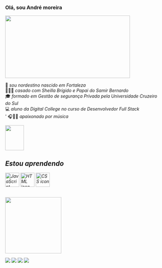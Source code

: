 ### Olá, sou André moreira

<div>
<p>

<img src="https://image.shutterstock.com/image-illustration/programming-code-abstract-technology-background-600w-1292327320.jpg"  height="200" width=" 400" align="center"/> <br>

</div>

🌅 <i> sou nordestino nascido em Fortaleza </i> <br> 
👨‍👩‍👦 <i>casado com Sheilla Brígido e Papai do Samir Bernardo</i> <br> 
🎓 <i>formado em Gestão de segurança Privada pela Universidade Cruzeiro do Sul </i> <br>
💻 <i> aluno da Digital College no curso de Desenvolvedor Full Stack </I> <br>'
🎧🎤🎸 <i> apaixonado por música <i> <p><img src="https://c.tenor.com/6dBVWBne0-AAAAAC/guitar-closed-hand-full-of-friends.gif" height="80" width=" 60"> <p>

## Estou aprendendo
 <img alt="JavaScript icon" src="https://cdn.jsdelivr.net/gh/devicons/devicon/icons/javascript/javascript-original.svg" height="45" width="45"/> <img alt="HTML icon" src="https://cdn.jsdelivr.net/gh/devicons/devicon/icons/html5/html5-original-wordmark.svg" height="45" width="45"/> <img alt="CSS icon" src="https://cdn.jsdelivr.net/gh/devicons/devicon/icons/css3/css3-original-wordmark.svg" height="45" width="45"/>   
   ##
  
<div>

<img height="180em" src="https://github-readme-stats.vercel.app/api?username=andresilva08&show_icons=true&theme=dark&include_all_commits=true"/>

</div>
 
 
 
<div> 

<p>

<a href="https://www.instagram.com/andre_moreira08/" target="_blank"><img src="https://img.shields.io/badge/-Instagram-%23E4405F?style=for-the- badge&logo=instagram&logoColor=white" target="_blank"></a>
<a href = "mailto:andre_moreira.22@hotmail.com"><img src="https://img.shields.io/badge/-Gmail-%23333?style=for-the-badge&logo=gmail&logoColor=white" destino ="_blank"></a>
<a href="https://www.linkedin.com/in/andr%C3%A9-moreira-690255238" target="_blank"><img src="https://img.shields.io/badge/LinkedIn-0077B5?style=for-the-badge&logo=linkedin&logoColor=white" target="_blank"></a> 
<a href="https://www.freecodecamp.org/AndreSilva08"></a>
    <a href="https://www.freecodecamp.org/AndreSilva08" target="_blank"><img src="https://img.shields.io/badge/freecodecamp%20-%2343853D.svg?&style=for-the-badge&logo=freecodecamp&logoColor=white" target="_blank"></a>
 </div>

